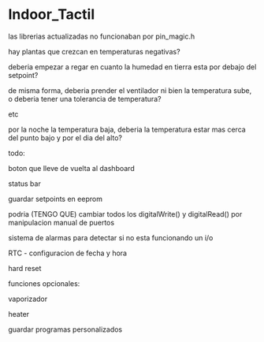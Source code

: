 # Indoor_Tactil
las librerias actualizadas no funcionaban por pin_magic.h

hay plantas que crezcan en temperaturas negativas?

deberia empezar a regar en cuanto la humedad en tierra esta por debajo del setpoint?

de misma forma, deberia prender el ventilador ni bien la temperatura sube, o deberia tener una tolerancia de temperatura?

etc

por la noche la temperatura baja, deberia la temperatura estar mas cerca del punto bajo y por el dia del alto?

todo:

boton que lleve de vuelta al dashboard

status bar

guardar setpoints en eeprom

podria (TENGO QUE) cambiar todos los digitalWrite() y digitalRead() por manipulacion manual de puertos

sistema de alarmas para detectar si no esta funcionando un i/o

RTC - configuracion de fecha y hora

hard reset

funciones opcionales:

vaporizador

heater

guardar programas personalizados
